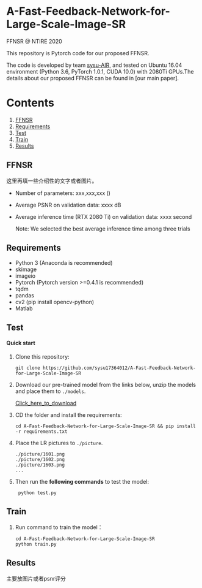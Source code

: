 # A-Fast-Feedback-Network-for-Large-Scale-Image-SR
FFNSR @ NTIRE 2020

This repository is Pytorch code for our proposed FFNSR.

The code is developed by team [sysu-AIR](https://github.com/jzrita/NTIRE2020_sysu-AIR), and tested on Ubuntu 16.04 environment (Python 3.6, PyTorch 1.0.1, CUDA 10.0) with 2080Ti GPUs.The details about our proposed FFNSR can be found in [our main paper].

# Contents
1. [FFNSR](#FFNSR)
2. [Requirements](#Requirements)
3. [Test](#Test)
4. [Train](#Train)
5. [Results](#results)


## FFNSR

这里再填一些介绍性的文字或者图片。

* Number of parameters:  xxx,xxx,xxx ()

* Average PSNR on validation data: xxxx dB

* Average inference time (RTX 2080 Ti) on validation data: xxxx second 

    Note: We selected the best average inference time among three trials

## Requirements
- Python 3 (Anaconda is recommended)
- skimage
- imageio
- Pytorch (Pytorch version >=0.4.1 is recommended)
- tqdm 
- pandas
- cv2 (pip install opencv-python)
- Matlab 

## Test

#### Quick start
1. Clone this repository:

   ```shell
   git clone https://github.com/sysu17364012/A-Fast-Feedback-Network-for-Large-Scale-Image-SR
   ```

2. Download our pre-trained model from the links below, unzip the models and place them to `./models`.

    [Click_here_to_download](https://www.baidu.com/)
    
 
3. CD the folder and install the requirements:

   ```shell
   cd A-Fast-Feedback-Network-for-Large-Scale-Image-SR && pip install -r requirements.txt
   ```

4. Place the LR pictures to `./picture`.

   ```shell
   ./picture/1601.png
   ./picture/1602.png
   ./picture/1603.png
   ...
   ```

5. Then run the **following commands** to test the model:

   ```shell
    python test.py
   ```

## Train
1. Run command to train the model：
   ```shell
   cd A-Fast-Feedback-Network-for-Large-Scale-Image-SR
   python train.py
   ```

## Results
主要放图片或者psnr评分
